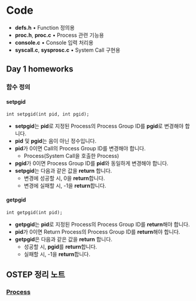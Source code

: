 # Code

* **defs.h** • Function 정의용
* **proc.h**, **proc.c** • Process 관련 기능용
* **console.c** • Console 입력 처리용
* **syscall.c**, **sysprosc.c** • System Call 구현용

## Day 1 homeworks

### 함수 정의

#### setpgid

    int setpgid(int pid, int pgid);

* **setpgid**는 **pid**로 지정된 Process의 Process Group ID를 **pgid**로 변경해야 합니다.
* **pid** 및 **pgid**는 음이 아닌 정수입니다.
* **pid**가 0이면 Call의 Process Group ID를 변경해야 합니다.
  * Process(System Call을 호출한 Process)
* **pgid**가 0이면 Process Group ID를 **pid**와 동일하게 변경해야 합니다.
* **setpgid**는 다음과 같은 값을 **return** 합니다.
  * 변경에 성공할 시, 0을 **return**합니다.
  * 변경에 실패할 시, -1을 **return**합니다.

#### getpgid

    int getpgid(int pid);

* **getpgid**는 **pid**로 지정된 Process의 Process Group ID를 **return**해야 합니다.
* **pid**가 0이면 Return Process의 Process Group ID를 **return**해야 합니다.
* **getpgid**은 다음과 같은 값을 **return** 합니다.
  * 성공할 시, **pgid**를 **return**합니다.
  * 실패할 시, -1을 **return**합니다.

## OSTEP 정리 노트

### [Process](process.md)
